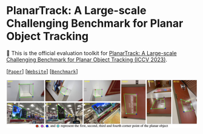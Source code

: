 # PlanarTrack: A Large-scale Challenging Benchmark for Planar Object Tracking
🔮 This is the official evaluation toolkit for [PlanarTrack: A Large-scale Challenging Benchmark for Planar Object Tracking (ICCV 2023)](https://arxiv.org/abs/2303.07625).

[[`Paper`]([https://arxiv.org/abs/2305.11818](https://arxiv.org/abs/2303.07625))] [[`Website`]([http://www.yongshengyu.com/MaGIC-Page/](https://hengfan2010.github.io/projects/PlanarTrack/))] [[`Benchmark`]([[http://www.yongshengyu.com/MaGIC-Page/](https://1drv.ms/u/s!AiNXDMvtaw5Jjg8Yjusmnybv3Slo?e=Fi0HS5)](https://hengfan2010.github.io/projects/PlanarTrack/))]

![PlanarTrack](https://github.com/HengLan/PlanarTrack/blob/main/asset/planar.png)
